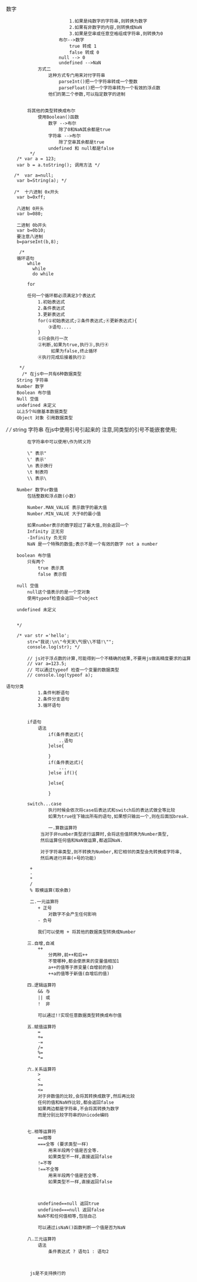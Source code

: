 <!-- js诞生于1995年,他的出现主要用于处理网页中表单验证
        js是由网景公司发明,起初叫做liveScript,后来由于SUM公司介入更名为javaScript
        
        1996年微软公司在其最新浏览器IE3中引入JScript

        1997年为了确保不同的浏览器运行的标注一样,ECMASCiprt(第一个版本)
        2005 ajax登场
        2009 html5登场

        一个完成的js由三个部分组成
            1.es 2.dom 3.bom
        
        js特点
            解释性语言
            类似c和java的语法结构
            动态性语言
            基于原型的面向对象

/*  js注释
            多行注释,注释中的内容不会被执行,但是可以在源代码中查看
                要养成良好的编写注释的习惯,也可以通过注释来对代码进行一些简单的调试
            */

           // 单行注释
         /*   alert("jahah");
           document.write("nish");
           console.log("lll"); */

            /*  1.js注释严格区分大小写
                2.JS中每一条语气以分号(;)结尾
                    -如果不写分号,浏览器会自动添加,但是会消耗一些系统资源,
                        而且有些时候,浏览器会加分号,所以在开发中分号必须写

                3.JS中会忽略多个空格和换行,所以我们可以利用空格和换行对代码进行格式化
            
                变量 变量是用来保存字面量,而且变量的值可以任意改变的

                标识符
                    在js中所有可以自主命名的都可以称为标识符
                    
                    命名必须遵循如下规则
                        1.标识符可以含有字母,数字,$,_,
                        2.标识符不能与数字开头
                        3.标识符不能是ES中的关键字或者保留字

                        4.标识符一般都采用驼峰命名
                            首字母小写,每个单词的开头字母大写,其余字母小写
强制类型转换
            将一个数据类型转换成其他数据类型
            转换为 string,number,boolean
            
            将其他数据类型转换成字符串
                方式一
                    调用被转换类型的toString()方法
                    该方法不会影响原变量,他会将转换的结果返回
                    注意:null 和 undefined都没有toString方法
                    如果调用就报错
                方式二
                    调用String()函数,并将要转换的诗句作为参数传递给函数
                    对于number和Boolean来说,实际上就是调用toString方法

            将其他数据类型转换number类型
                方式一:
                    使用number函数
                        字符串-->数字
                            1.如果是纯数字的字符串,则转换为数字
                            2.如果有非数字的内容,则转换成NaN
                            3.如果是空串或任意空格组成字符串,则转换为0
                        布尔-->数字
                            true 转成 1
                            false 转成 0
                        null --> 0
                        undefined -->NaN
                方式二
                    这种方式专门用来对付字符串
                        parseInt()把一个字符串转成一个整数
                        parseFloat()把一个字符串转为一个有效的浮点数
                    他们的第二个参数,可以指定数字的进制


            将其他的类型转换成布尔
                使用Boolean()函数
                    数字 -->布尔
                        除了0和NaN其余都是true
                    字符串 -->布尔
                        除了空串其余都是true
                    undefined 和 null都是false
             */
        /* var a = 123;
        var b = a.toString(); 调用方法 */

       /*  var a=null;
        var b=String(a); */

       /*  十六进制 0x开头
        var b=0xff;

        八进制 0开头
        var b=080;
        
        二进制 0b开头
        var b=0b10;
        要注意八进制
        b=parseInt(b,8);

         /* 
        循环语句
            while
              while
              do while

            for

            任何一个循环都必须满足3个表达式
                1.初始表达式
                2.条件表达式
                3.更新表达式
                for(①初始表达式;②条件表达式;④更新表达式){
                    ③语句....
                }
                ①只会执行一次
                ②判断,如果为true,执行③,执行④
                     如果为false,终止循环
                ④执行完成后接着执行②
        
         */
          /* 在js中一共有6种数据类型
        String 字符串
        Number 数字
        Boolean 布尔值
        Null 空值
        undefined 未定义
        以上5个叫做基本数据类型
        Object 对象 引用数据类型
 */
    /* string 字符串
            在js中使用引号引起来的 
            注意,同类型的引号不能嵌套使用;

            在字符串中可以使用\作为转义符

            \" 表示"
            \' 表示'
            \n 表示换行
            \t 制表符
            \\ 表示\
        
        Number 数字or数值
            包括整数和浮点数(小数)

            Number.MAN_VALUE 表示数字的最大值
            Number.MIN_VALUE 大于0的最小值

            如果number表示的数字超过了最大值,则会返回一个
            Infinity 正无穷
            -Infinity 负无穷
            NaN 是一个特殊的数值;表示不是一个有效的数字 not a number

        boolean 布尔值
            只有两个
                true 表示真
                false 表示假

        null 空值
            null这个值表示的是一个空对象
            使用typeof检查会返回一个object

        undefined 未定义
            
        
        */

        /* var str ='hello';
            str="我说:\n\"今天天\气很\\不错!\"";
            console.log(str); */

            // js对于浮点数的计算,可能得到一个不精确的结果,不要用js做高精度要求的运算
            // var a=123.5;
            // 可以通过typeof 检查一个变量的数据类型
            // console.log(typeof a);

    语句分类
                1.条件判断语句
                2.条件分支语句
                3.循环语句


            if语句
                语法
                    if(条件表达式){
                        ..语句
                    }else{

                    }
                    if(条件表达式){
                        ...
                    }else if(){

                    }else{

                    }
            
            switch...case
                    执行时候会依次将case后表达式和switch后的表达式做全等比较
                    如果为true往下输出所有的语句,如果想只输出一个,则在后面加break.

                    一.算数运算符
                 当对于非number类型进行运算时,会将这些值转换为Number类型,
                 然后运算任何值和NaN做运算,都返回NaN.
 
                 对于字符串类型,则不转换为Number,和它相邻的类型会先转换成字符串,
                 然后再进行并串(+号的功能)
 
             +
             -
             *
             /
             % 取模运算(取余数)   
             
             二.一元运算符
                + 正号
                    对数字不会产生任何影响
                - 负号

                我们可以使用 + 将其他的数据类型转换成Number
            
            三.自增,自减
                ++
                    分两种,前++和后++
                    不管哪种,都会使原来的变量值相加1
                    a++的值等于原变量(自增前的值)
                    ++a的值等于新值(自增后的值)
            
            四.逻辑运算符
                && 与
                || 或
                !  非

                可以通过!!实现任意数据类型转换成布尔值

            五.赋值运算符
                =
                +=
                -=
                /=
                %=
                *=
            
            六.关系运算符
                >    
                <
                >=
                <=
                对于非数值的比较,会将其转换成数字,然后再比较
                任何的值和NaN作比较,都会返回false
                如果两边都是字符串,不会将其转换为数字
                而是分别比较字符串的Unicode编码


            七.相等运算符
                ==相等
                ===全等 (要求类型一样)
                    用来半段两个值是否全等.
                    如果类型不一样,直接返回false
                !=不等
                !==不全等
                    用来半段两个值是否全等.
                    如果类型不一样,直接返回false
                
                
                
                undefined==null 返回true
                undefined===null 返回false
                NaN不和任何值相等,包括自己

                可以通过isNaN()函数判断一个值是否为NaN
            
            八.三元运算符
                语法
                    条件表达式 ? 语句1 : 语句2



             js是不支持换行的
                    
